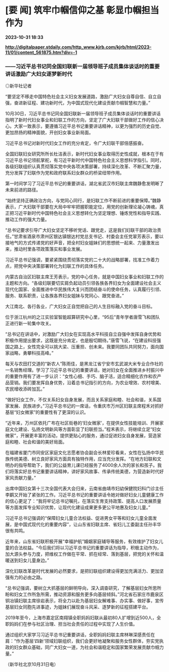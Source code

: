 # [要 闻] 筑牢巾帼信仰之基 彰显巾帼担当作为

**2023-10-31 18:33**

**http://digitalpaper.stdaily.com/http_www.kjrb.com/kjrb/html/2023-11/01/content_561875.htm?div=-1**

### ——习近平总书记同全国妇联新一届领导班子成员集体谈话时的重要讲话激励广大妇女逐梦新时代

 ◎新华社记者

 “要坚定不移走中国特色社会主义妇女发展道路，激励广大妇女自尊自信、自立自强，奋进新征程、建功新时代，为中国式现代化建设贡献巾帼智慧和力量。”

 10月30日，习近平总书记同全国妇联新一届领导班子成员集体谈话时的重要讲话指明了新时代妇女事业和妇联工作的方向，坚定了广大妇联干部做好工作的信心决心。大家一致表示，要遵循习近平总书记重要讲话精神，以更为强烈的历史自觉、更加昂扬的精神面貌，开创妇女事业新局面。

 习近平总书记对新时代妇女工作的充分肯定，令广大妇联干部倍感振奋。

 全国妇联妇女研究所所长杜洁表示，新时代妇女事业取得历史性成就，根本在于有习近平总书记领航掌舵，有习近平新时代中国特色社会主义思想科学指引。同时，各级妇联组织认真贯彻落实党中央各项决策部署，持续深化改革、不断汇聚力量，充分发挥了妇联作为党和政府联系妇女群众的桥梁纽带作用。

 第一时间学习了习近平总书记的重要讲话，湖北省武汉市妇联主席魏静愈发明晰了未来前进的路径。

 “始终坚持正确政治方向，与党同心同行，是妇联工作不断前进的重要保障。”魏静表示，广大妇联干部要在大局中牢牢把握职能定位，用党的创新理论凝心铸魂，真正把习近平新时代中国特色社会主义思想转化为坚定理想、锤炼党性和指导实践、推动工作的强大力量。

 “总书记要求引导广大妇女坚定不移听党话、跟党走，这是我们妇联干部的政治责任。”甘肃省酒泉市肃州区银达镇银达村党总支书记、村委会主任党翠芳表示，要以接地气的方式传递党的好声音，把全村妇女姐妹们的思想统一起来、力量激发出来，推动村里各项政策落实和事业发展。

 习近平总书记强调，要紧紧围绕贯彻落实党的二十大的战略部署，找准工作着力点，把党中央决策部署转化为妇联工作的具体任务。

 内蒙古自治区妇联主席王芳表示，党的中心任务，就是中国妇女事业和妇联工作的主题和方向。“各级妇联要切实肩负起动员引领各族各界妇女为全面建设社会主义现代化国家、全面推进中华民族伟大复兴而团结奋斗的使命任务，认真履行引领、服务、联系职责，让各族各界妇女姐妹与党同心、跟党奋进。”

 大江南北、各行各业，广大妇女正自觉把自己的人生目标融入党的奋斗目标。

 位于浙江杭州的之江实验室智能超算研究中心里，“95后”青年学者唐雪飞和团队正进行新一轮集中攻关。

 “总书记在讲话中，对激励广大妇女在实现高水平科技自立自强中发挥自身优势和积极作用提出要求，这既是充分肯定，也是殷切期待。”唐雪飞说，“在建设科技强国之路上，女性完全可以挑大梁、压重担、创未来。我要同团队共同努力，面向国家战略，勇攀科技高峰。”

 每天与农田打交道的“新农人”陈雨佳，是黑龙江省宁安市玄武湖大米专业合作社的一名销售经理。学习了习近平总书记的重要讲话，她对妇女在全面推进乡村振兴中的重要作用有了进一步认识：“女性心细、手巧、脑子活，适合精细化农作和农产品营销。我们要发挥自身优势，沿着总书记指引的方向，为农业增效、农村增美、农民增收添砖加瓦。”

 “做好妇女工作，不仅关系妇女自身发展，而且关系家庭和睦、社会和谐，关系国家发展、民族进步。”习近平总书记的一席话，令重庆市万州区妇联主席程禾对抓好基层“妇女微家”的重要性有了更深的认识。

 “近年来，万州区依托广布在社区街巷的‘妇女微家’，在提供女性技能培训、开展家庭文化建设、弘扬文明新风等方面彰显了妇联担当。”程禾表示，将继续立足“妇女微家”，开展更丰富的活动，提供更贴心的服务，通过促进妇女自身发展，营造家庭和睦、社会和谐的美好局面。

 在福建省厦门市同安区家庭文化志愿者协会副会长林爱珍看来，女性在弘扬中华民族传统美德、树立良好家风方面具有独特作用，应当充分发挥。“在地方妇联和文明办的指导帮助下，我们的公益育儿课已经服务了4000余人次的家长和孩子。我们将落实好总书记重要讲话精神，讲好家风故事、传承传统美德，为营造新时代好家风贡献力量。”

 出席中国妇女第十三次全国代表大会归来，云南省曲靖市妇幼保健院妇科门诊主任李鹛又开始了紧张的工作。习近平总书记的重要讲话令她对做好妇女儿童健康工作的信心更足了：“我将牢记总书记嘱托，在落实生育支持政策、提高人口发展质量等方面发挥专业知识优势，让现代化建设成果更多更公平地惠及妇女儿童。”

 习近平总书记强调的“保障妇女儿童合法权益、促进男女平等和妇女儿童全面发展，是中国式现代化的重要内容”，让山东省妇联主席、省妇儿工委副主任孙丰华很有共鸣。

 近年来，山东省妇联积极开展“幸福护航”婚姻家庭辅导等服务，有效维护了妇女儿童的合法权益。“今后我们将以习近平总书记的重要讲话为指导，积极主动作为，加大源头参与力度，把维权工作做在平常、抓在经常、落到基层，把党的关怀和温暖送到妇女儿童身边。”

 深化妇联改革是时代发展的必然要求，是把妇联组织建设得更加充满活力、更加坚强有力的必由之路。

 “总书记强调，要树立大抓基层的鲜明导向，深入调查研究，了解基层妇女所思所盼和妇女工作所急所需，推动资源和服务更多向基层倾斜。”河北省石家庄市鹿泉区铜冶镇妇联主席徐岩表示，将全力以赴为基层妇女解难事、办实事、做好事，宣传基层妇女同胞先进事迹，为姐妹们展现奋斗风采、逐梦新的征程搭建平台。

 2019年至今，上海市嘉定区南翔镇全职妈妈妇联从最初80人扩增到近500人，全职妈妈们在参与社区治理、担当社会责任的过程中实现了人生价值。

 通过组织大家学习习近平总书记重要讲话，全职妈妈妇联主席林琳深感责任在肩：“作为基层‘四新’领域妇联组织，我们会更好地凝聚和服务女性群体，夯实党执政的妇女群众基础，同广大妇女一道，为社会和谐稳定和国家繁荣发展贡献巾帼力量。”

 （新华社北京10月31日电）